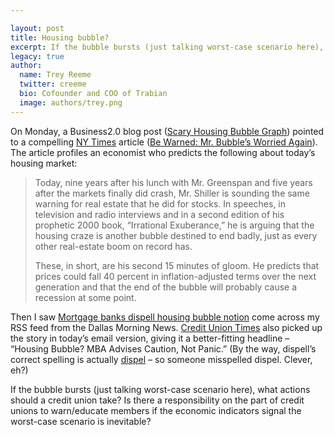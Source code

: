 ```yaml
---

layout: post
title: Housing bubble?
excerpt: If the bubble bursts (just talking worst-case scenario here), what actions should a credit union take?  Is there a responsibility on the part of credit unions to warn/educate members if the economic indicators signal the worst-case scenario is inevitable?
legacy: true
author:
  name: Trey Reeme
  twitter: creeme
  bio: Cofounder and COO of Trabian
  image: authors/trey.png
---
```


<p>On Monday, a Business2.0 blog post (<a href='http://business2.blogs.com/business2blog/2005/08/scary_housing_b.html'>Scary Housing Bubble Graph</a>) pointed to a compelling <a href='http://www.nytimes.com'>NY Times</a> article  (<a href='http://www.nytimes.com/2005/08/21/business/yourmoney/21real.html'>Be Warned: Mr. Bubble&#8217;s Worried Again</a>).  The article profiles an economist who predicts the following about today&#8217;s housing market:</p>
<blockquote><p>Today, nine years after his lunch with Mr. Greenspan and five years after the markets finally did crash, Mr. Shiller is sounding the same warning for real estate that he did for stocks. In speeches, in television and radio interviews and in a second edition of his prophetic 2000 book, &#8220;Irrational Exuberance,&#8221; he is arguing that the housing craze is another bubble destined to end badly, just as every other real-estate boom on record has.</p>
<p>These, in short, are his second 15 minutes of gloom. He predicts that prices could fall 40 percent in inflation-adjusted terms over the next generation and that the end of the bubble will probably cause a recession at some point. </p></blockquote>
<p>Then I saw <a href='http://www.dallasnews.com/sharedcontent/dws/bus/stories/072305dnbusmba.a0e653dc.html'>Mortgage banks dispell housing bubble notion</a> come across my <span class='caps'><span class="caps">RSS</span></span> feed from the Dallas Morning News.  <a href='http://www.cutimes.com'>Credit Union Times</a> also picked up the story in today&#8217;s email version, giving it a better-fitting headline &#8211; &#8220;Housing Bubble? <span class="caps">MBA</span> Advises Caution, Not Panic.&#8221;  (By the way, dispell&#8217;s correct spelling is actually <a href='http://dictionary.reference.com/search?q=dispel'>dispel</a> &#8211; so someone misspelled dispel.  Clever, eh?)</p>
<p>If the bubble bursts (just talking worst-case scenario here), what actions should a credit union take?  Is there a responsibility on the part of credit unions to warn/educate members if the economic indicators signal the worst-case scenario is inevitable?</p>
